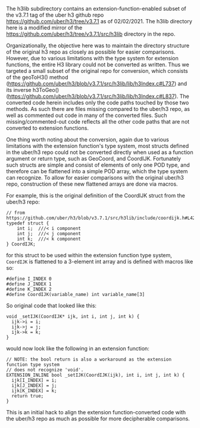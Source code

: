 The h3lib subdirectory contains an extension-function-enabled subset of the v3.7.1 tag of the uber h3 github repo https://github.com/uber/h3/tree/v3.7.1 as of 02/02/2021. The h3lib directory here is a modified mirror of the https://github.com/uber/h3/tree/v3.7.1/src/h3lib directory in the repo.

Organizationally, the objective here was to maintain the directory structure of the original h3 repo as closely as possible for easier comparisons. However, due to various limitations with the type system for extension functions, the entire H3 library could not be converted as written. Thus we targeted a small subset of the original repo for conversion, which consists of the geoToH3() method (https://github.com/uber/h3/blob/v3.7.1/src/h3lib/lib/h3Index.c#L737) and its inverse h3ToGeo() (https://github.com/uber/h3/blob/v3.7.1/src/h3lib/lib/h3Index.c#L837). The converted code herein includes only the code paths touched by those two methods. As such there are files missing compared to the uber/h3 repo, as well as commented out code in many of the converted files. Such missing/commented-out code reflects all the other code paths that are not converted to extension functions.

One thing worth noting about the conversion, again due to various limitations with the extension function's type system, most structs defined in the uber/h3 repo could not be converted directly when used as a function argument or return type, such as GeoCoord, and CoordIJK. Fortunately such structs are simple and consist of elements of only one POD type, and therefore can be flattened into a simple POD array, which the type system can recognize. To allow for easier comparisons with the original uber/h3 repo, construction of these new flattened arrays are done via macros.

For example, this is the original definition of the CoordIJK struct from the uber/h3 repo:

```
// from https://github.com/uber/h3/blob/v3.7.1/src/h3lib/include/coordijk.h#L42
typedef struct {
    int i;  ///< i component
    int j;  ///< j component
    int k;  ///< k component
} CoordIJK;
```

for this struct to be used within the extension function type system, `CoordIJK` is flattened to a 3-element int array and is defined with macros like so:

```
#define I_INDEX 0
#define J_INDEX 1
#define K_INDEX 2
#define CoordIJK(variable_name) int variable_name[3]
```

So original code that looked like this:

```
void _setIJK(CoordIJK* ijk, int i, int j, int k) {
  ijk->i = i;
  ijk->j = j;
  ijk->k = k;
}
```

would now look like the following in an extension function:

```
// NOTE: the bool return is also a workaround as the extension function type system
// does not recognize 'void'.
EXTENSION_INLINE bool _setIJK(CoordIJK(ijk), int i, int j, int k) {
  ijk[I_INDEX] = i;
  ijk[J_INDEX] = j;
  ijk[K_INDEX] = k;
  return true;
}
```

This is an initial hack to align the extension function-converted code with the uber/h3 repo as much as possible for more decipherable comparisons.
